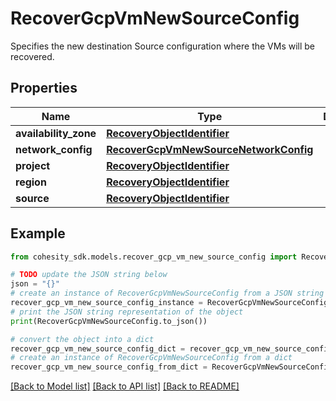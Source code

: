 # RecoverGcpVmNewSourceConfig

Specifies the new destination Source configuration where the VMs will be recovered.

## Properties

Name | Type | Description | Notes
------------ | ------------- | ------------- | -------------
**availability_zone** | [**RecoveryObjectIdentifier**](RecoveryObjectIdentifier.md) |  | 
**network_config** | [**RecoverGcpVmNewSourceNetworkConfig**](RecoverGcpVmNewSourceNetworkConfig.md) |  | 
**project** | [**RecoveryObjectIdentifier**](RecoveryObjectIdentifier.md) |  | 
**region** | [**RecoveryObjectIdentifier**](RecoveryObjectIdentifier.md) |  | 
**source** | [**RecoveryObjectIdentifier**](RecoveryObjectIdentifier.md) |  | 

## Example

```python
from cohesity_sdk.models.recover_gcp_vm_new_source_config import RecoverGcpVmNewSourceConfig

# TODO update the JSON string below
json = "{}"
# create an instance of RecoverGcpVmNewSourceConfig from a JSON string
recover_gcp_vm_new_source_config_instance = RecoverGcpVmNewSourceConfig.from_json(json)
# print the JSON string representation of the object
print(RecoverGcpVmNewSourceConfig.to_json())

# convert the object into a dict
recover_gcp_vm_new_source_config_dict = recover_gcp_vm_new_source_config_instance.to_dict()
# create an instance of RecoverGcpVmNewSourceConfig from a dict
recover_gcp_vm_new_source_config_from_dict = RecoverGcpVmNewSourceConfig.from_dict(recover_gcp_vm_new_source_config_dict)
```
[[Back to Model list]](../README.md#documentation-for-models) [[Back to API list]](../README.md#documentation-for-api-endpoints) [[Back to README]](../README.md)


